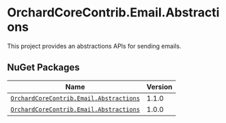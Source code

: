 # OrchardCoreContrib.Email.Abstractions

This project provides an abstractions APIs for sending emails.

## NuGet Packages

| Name | Version |
| --- | --- |
| [`OrchardCoreContrib.Email.Abstractions`](https://www.nuget.org/packages/OrchardCoreContrib.Email.Abstractions/1.1.0) | 1.1.0 |
| [`OrchardCoreContrib.Email.Abstractions`](https://www.nuget.org/packages/OrchardCoreContrib.Email.Abstractions/1.0.0) | 1.0.0 |
